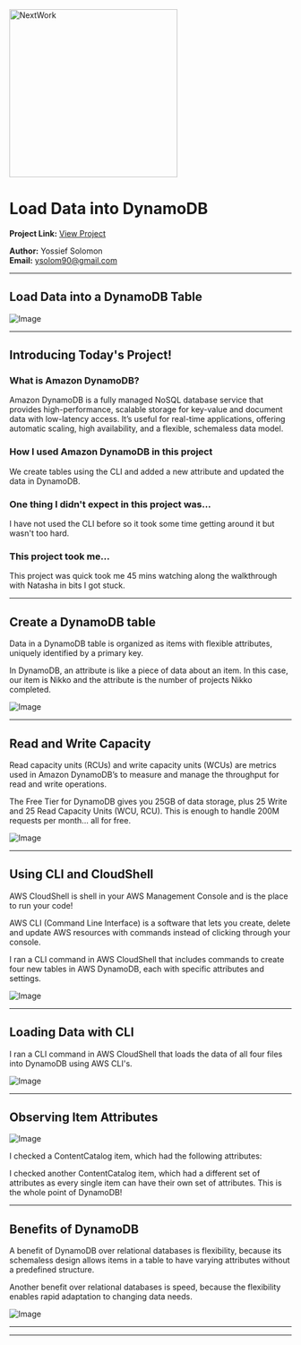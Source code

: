 <img src="https://cdn.prod.website-files.com/677c400686e724409a5a7409/6790ad949cf622dc8dcd9fe4_nextwork-logo-leather.svg" alt="NextWork" width="300" />

# Load Data into DynamoDB

**Project Link:** [View Project](http://learn.nextwork.org/projects/aws-databases-dynamodb)

**Author:** Yossief Solomon  
**Email:** ysolom90@gmail.com

---

## Load Data into a DynamoDB Table

![Image](http://learn.nextwork.org/sparkling_violet_festive_wombat/uploads/aws-databases-dynamodb_b481c730)

---

## Introducing Today's Project!

### What is Amazon DynamoDB?

Amazon DynamoDB is a fully managed NoSQL database service that provides high-performance, scalable storage for key-value and document data with low-latency access. It’s useful for real-time applications, offering automatic scaling, high availability, and a flexible, schemaless data model.

### How I used Amazon DynamoDB in this project

We create tables using the CLI and added a new attribute and updated the data in DynamoDB.





### One thing I didn't expect in this project was...

I have not used the CLI before so it took some time getting around it but wasn't too hard. 

### This project took me...

This project was quick took me 45 mins watching along the walkthrough with Natasha in bits I got stuck. 

---

## Create a DynamoDB table

Data in a DynamoDB table is organized as items with flexible attributes, uniquely identified by a primary key.

In DynamoDB, an attribute is like a piece of data about an item. In this case, our item is Nikko and the attribute is the number of projects Nikko completed.


![Image](http://learn.nextwork.org/sparkling_violet_festive_wombat/uploads/aws-databases-dynamodb_a3cefee0)

---

## Read and Write Capacity

Read capacity units (RCUs) and write capacity units (WCUs) are metrics used in Amazon DynamoDB’s to measure and manage the throughput for read and write operations.

The Free Tier for DynamoDB gives you 25GB of data storage, plus 25 Write and 25 Read Capacity Units (WCU, RCU). This is enough to handle 200M requests per month... all for free.

![Image](http://learn.nextwork.org/sparkling_violet_festive_wombat/uploads/aws-databases-dynamodb_ef47dd8f)

---

## Using CLI and CloudShell

AWS CloudShell is shell in your AWS Management Console and is the place to run your code! 

AWS CLI (Command Line Interface) is a software that lets you create, delete and update AWS resources with commands instead of clicking through your console.

I ran a CLI command in AWS CloudShell that includes commands to create four new tables in AWS DynamoDB, each with specific attributes and settings.

![Image](http://learn.nextwork.org/sparkling_violet_festive_wombat/uploads/aws-databases-dynamodb_81e0258b)

---

## Loading Data with CLI

I ran a CLI command in AWS CloudShell that loads the data of all four files into DynamoDB using AWS CLI's.

![Image](http://learn.nextwork.org/sparkling_violet_festive_wombat/uploads/aws-databases-dynamodb_791c600b)

---

## Observing Item Attributes

![Image](http://learn.nextwork.org/sparkling_violet_festive_wombat/uploads/aws-databases-dynamodb_b481c731)

I checked a ContentCatalog item, which had the following attributes: 

I checked another ContentCatalog item, which had a different set of attributes as every single item can have their own set of attributes. This is the whole point of DynamoDB!

---

## Benefits of DynamoDB

A benefit of DynamoDB over relational databases is flexibility, because its schemaless design allows items in a table to have varying attributes without a predefined structure.

Another benefit over relational databases is speed, because  the flexibility enables rapid adaptation to changing data needs.

![Image](http://learn.nextwork.org/sparkling_violet_festive_wombat/uploads/aws-databases-dynamodb_b481c730)

---

---
